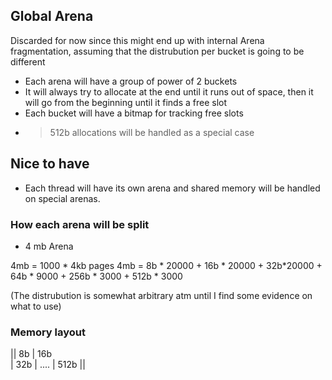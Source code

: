 ## Global Arena 
  Discarded for now since this might end up with internal Arena 
  fragmentation, assuming that the distrubution per bucket
  is going to be different 


- Each arena will have a group of power of 2 buckets
- It will always try to allocate at the end until it runs out of space, then it
  will go from the beginning until it finds a free slot
- Each bucket will have a bitmap for tracking free slots
- >512b allocations will be handled as a special case
 
## Nice to have
 
- Each thread will have its own arena and shared memory will be handled
  on special arenas.
 
### How each arena will be split

- 4 mb Arena

4mb = 1000 * 4kb pages
4mb = 8b * 20000 + 16b * 20000 + 32b*20000  + 64b * 9000 + 256b * 3000 + 512b * 3000

(The distrubution is somewhat arbitrary atm until I find some evidence on what to use)

###  Memory layout

||              8b                    |  16b              
            |   32b                 |     ....     |   512b     ||
